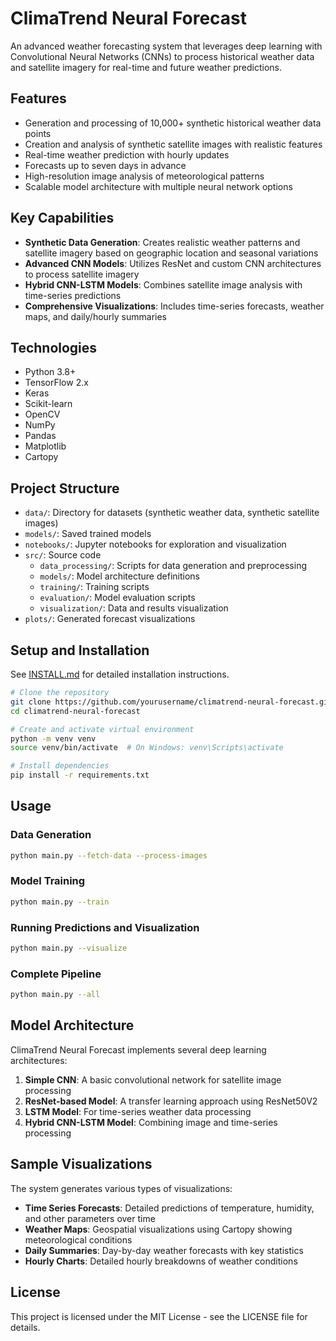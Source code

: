 # ClimaTrend Neural Forecast

An advanced weather forecasting system that leverages deep learning with Convolutional Neural Networks (CNNs) to process historical weather data and satellite imagery for real-time and future weather predictions.

## Features

- Generation and processing of 10,000+ synthetic historical weather data points
- Creation and analysis of synthetic satellite images with realistic features
- Real-time weather prediction with hourly updates
- Forecasts up to seven days in advance
- High-resolution image analysis of meteorological patterns
- Scalable model architecture with multiple neural network options

## Key Capabilities

- **Synthetic Data Generation**: Creates realistic weather patterns and satellite imagery based on geographic location and seasonal variations
- **Advanced CNN Models**: Utilizes ResNet and custom CNN architectures to process satellite imagery
- **Hybrid CNN-LSTM Models**: Combines satellite image analysis with time-series predictions
- **Comprehensive Visualizations**: Includes time-series forecasts, weather maps, and daily/hourly summaries

## Technologies

- Python 3.8+
- TensorFlow 2.x
- Keras
- Scikit-learn
- OpenCV
- NumPy
- Pandas
- Matplotlib
- Cartopy

## Project Structure

- `data/`: Directory for datasets (synthetic weather data, synthetic satellite images)
- `models/`: Saved trained models
- `notebooks/`: Jupyter notebooks for exploration and visualization
- `src/`: Source code
  - `data_processing/`: Scripts for data generation and preprocessing
  - `models/`: Model architecture definitions
  - `training/`: Training scripts
  - `evaluation/`: Model evaluation scripts
  - `visualization/`: Data and results visualization
- `plots/`: Generated forecast visualizations

## Setup and Installation

See [INSTALL.md](INSTALL.md) for detailed installation instructions.

```bash
# Clone the repository
git clone https://github.com/yourusername/climatrend-neural-forecast.git
cd climatrend-neural-forecast

# Create and activate virtual environment
python -m venv venv
source venv/bin/activate  # On Windows: venv\Scripts\activate

# Install dependencies
pip install -r requirements.txt
```

## Usage

### Data Generation

```bash
python main.py --fetch-data --process-images
```

### Model Training

```bash
python main.py --train
```

### Running Predictions and Visualization

```bash
python main.py --visualize
```

### Complete Pipeline

```bash
python main.py --all
```

## Model Architecture

ClimaTrend Neural Forecast implements several deep learning architectures:

1. **Simple CNN**: A basic convolutional network for satellite image processing
2. **ResNet-based Model**: A transfer learning approach using ResNet50V2
3. **LSTM Model**: For time-series weather data processing
4. **Hybrid CNN-LSTM Model**: Combining image and time-series processing

## Sample Visualizations

The system generates various types of visualizations:

- **Time Series Forecasts**: Detailed predictions of temperature, humidity, and other parameters over time
- **Weather Maps**: Geospatial visualizations using Cartopy showing meteorological conditions
- **Daily Summaries**: Day-by-day weather forecasts with key statistics
- **Hourly Charts**: Detailed hourly breakdowns of weather conditions

## License

This project is licensed under the MIT License - see the LICENSE file for details. 